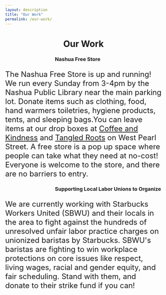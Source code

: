 ```yaml
---
layout: description
title: "Our Work"
permalink: /our-work/
---
```


<h1 style="text-align: center;"> Our Work </h1>

<h3 style="margin-left: 10rem;">Nashua Free Store</h3>
<div class="two-columns-container">
  <div style="flex: 1;">
    <p style="font-size: 1.5rem;">The Nashua Free Store is up and running! We run every Sunday from 3-4pm by the Nashua Public Library near the main parking lot. Donate items such as clothing, food, hand warmers toiletries, hygiene products, tents, and sleeping bags.You can leave items at our drop boxes at <a href="https://maps.app.goo.gl/eNwZFLw8yF3F2h1M7">Coffee and Kindness</a> and <a href="https://maps.app.goo.gl/qceu2BrW4uZyBKmF6">Tangled Roots</a> on West Pearl Street. A free store is a pop up space where people can take what they need at no-cost! Everyone is welcome to the store, and there are no barriers to entry.</p>
  </div>
  <div style="flex:1;"></div>
  <!-- TODO: enable the following once social sponsorship is approved -->
  <!-- <div style="flex: 1;">
      <script src="https://donorbox.org/widget.js" paypalExpress="false"></script><iframe src="https://donorbox.org/embed/nashua-free-store-fundraising?language=en-us" name="donorbox" allowpaymentrequest="allowpaymentrequest" seamless="seamless" frameborder="0" scrolling="no" height="900px" width="100%" style="max-width: 500px; min-width: 250px; max-height:none!important" allow="payment"></iframe>
  </div> -->
</div>

<h3 style="margin-left: 10rem;">Supporting Local Labor Unions to Organize</h3>
<div class="two-columns-container">
  <div style="flex: 1;">
    <p style="font-size: 1.5rem;">We are currently working with Starbucks Workers United (SBWU) and their locals in the area to fight against the hundreds of unresolved unfair labor practice charges on unionized baristas by Starbucks. SBWU's baristas are fighting to win workplace protections on core issues like respect, living wages, racial and gender equity, and fair scheduling. Stand with them, and donate to their strike fund if you can! </p>
  </div>
  <div style="flex: 1;"></div>
<div>
